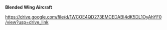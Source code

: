 **Blended Wing Aircraft**

https://drive.google.com/file/d/1WCOE4QD273EMCEDABI4dK5DL1OyAhYF0/view?usp=drive_link